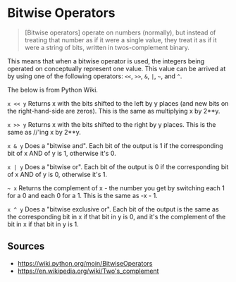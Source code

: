 Bitwise Operators
=================

> [Bitwise operators] operate on numbers (normally), but instead of treating that number as if it were a single value, they treat it as if it were a string of bits, written in twos-complement binary.

This means that when a bitwise operator is used, the integers being operated on conceptually represent one value. This value can be arrived at by using one of the following operators: `<<`, `>>`, `&`, `|`, `~`, and `^`.

The below is from Python Wiki.

`x << y`
Returns x with the bits shifted to the left by y places (and new bits on the right-hand-side are zeros). This is the same as multiplying x by 2**y.

`x >> y`
Returns x with the bits shifted to the right by y places. This is the same as //'ing x by 2**y.

`x & y`
Does a "bitwise and". Each bit of the output is 1 if the corresponding bit of x AND of y is 1, otherwise it's 0.

`x | y`
Does a "bitwise or". Each bit of the output is 0 if the corresponding bit of x AND of y is 0, otherwise it's 1.

`~ x`
Returns the complement of x - the number you get by switching each 1 for a 0 and each 0 for a 1. This is the same as -x - 1.

`x ^ y`
Does a "bitwise exclusive or". Each bit of the output is the same as the corresponding bit in x if that bit in y is 0, and it's the complement of the bit in x if that bit in y is 1.

Sources
-------

- https://wiki.python.org/moin/BitwiseOperators
- https://en.wikipedia.org/wiki/Two's_complement
